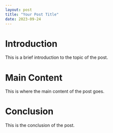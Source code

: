 ```yaml
---
layout: post
title: "Your Post Title"
date: 2023-09-24
---
```


# Introduction
This is a brief introduction to the topic of the post.

# Main Content
This is where the main content of the post goes.

# Conclusion
This is the conclusion of the post.
